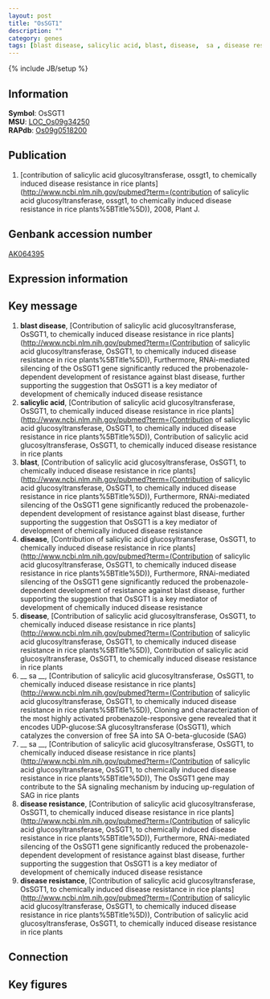 ```yaml
---
layout: post
title: "OsSGT1"
description: ""
category: genes
tags: [blast disease, salicylic acid, blast, disease,  sa , disease resistance, Gene]
---
```

{% include JB/setup %}

## Information
__Symbol__: OsSGT1  
__MSU__: [LOC_Os09g34250](http://rice.plantbiology.msu.edu/cgi-bin/ORF_infopage.cgi?orf=LOC_Os09g34250)  
__RAPdb__: [Os09g0518200](http://rapdb.dna.affrc.go.jp/viewer/gbrowse_details/irgsp1?name=Os09g0518200)  

## Publication
1. [contribution of salicylic acid glucosyltransferase, ossgt1, to chemically induced disease resistance in rice plants](http://www.ncbi.nlm.nih.gov/pubmed?term=(contribution of salicylic acid glucosyltransferase, ossgt1, to chemically induced disease resistance in rice plants%5BTitle%5D)), 2008, Plant J.

## Genbank accession number
[AK064395](http://www.ncbi.nlm.nih.gov/nuccore/AK064395)

## Expression information

## Key message
1. __blast disease__, [Contribution of salicylic acid glucosyltransferase, OsSGT1, to chemically induced disease resistance in rice plants](http://www.ncbi.nlm.nih.gov/pubmed?term=(Contribution of salicylic acid glucosyltransferase, OsSGT1, to chemically induced disease resistance in rice plants%5BTitle%5D)),  Furthermore, RNAi-mediated silencing of the OsSGT1 gene significantly reduced the probenazole-dependent development of resistance against blast disease, further supporting the suggestion that OsSGT1 is a key mediator of development of chemically induced disease resistance
2. __salicylic acid__, [Contribution of salicylic acid glucosyltransferase, OsSGT1, to chemically induced disease resistance in rice plants](http://www.ncbi.nlm.nih.gov/pubmed?term=(Contribution of salicylic acid glucosyltransferase, OsSGT1, to chemically induced disease resistance in rice plants%5BTitle%5D)), Contribution of salicylic acid glucosyltransferase, OsSGT1, to chemically induced disease resistance in rice plants
3. __blast__, [Contribution of salicylic acid glucosyltransferase, OsSGT1, to chemically induced disease resistance in rice plants](http://www.ncbi.nlm.nih.gov/pubmed?term=(Contribution of salicylic acid glucosyltransferase, OsSGT1, to chemically induced disease resistance in rice plants%5BTitle%5D)),  Furthermore, RNAi-mediated silencing of the OsSGT1 gene significantly reduced the probenazole-dependent development of resistance against blast disease, further supporting the suggestion that OsSGT1 is a key mediator of development of chemically induced disease resistance
4. __disease__, [Contribution of salicylic acid glucosyltransferase, OsSGT1, to chemically induced disease resistance in rice plants](http://www.ncbi.nlm.nih.gov/pubmed?term=(Contribution of salicylic acid glucosyltransferase, OsSGT1, to chemically induced disease resistance in rice plants%5BTitle%5D)),  Furthermore, RNAi-mediated silencing of the OsSGT1 gene significantly reduced the probenazole-dependent development of resistance against blast disease, further supporting the suggestion that OsSGT1 is a key mediator of development of chemically induced disease resistance
5. __disease__, [Contribution of salicylic acid glucosyltransferase, OsSGT1, to chemically induced disease resistance in rice plants](http://www.ncbi.nlm.nih.gov/pubmed?term=(Contribution of salicylic acid glucosyltransferase, OsSGT1, to chemically induced disease resistance in rice plants%5BTitle%5D)), Contribution of salicylic acid glucosyltransferase, OsSGT1, to chemically induced disease resistance in rice plants
6. __ sa __, [Contribution of salicylic acid glucosyltransferase, OsSGT1, to chemically induced disease resistance in rice plants](http://www.ncbi.nlm.nih.gov/pubmed?term=(Contribution of salicylic acid glucosyltransferase, OsSGT1, to chemically induced disease resistance in rice plants%5BTitle%5D)),  Cloning and characterization of the most highly activated probenazole-responsive gene revealed that it encodes UDP-glucose:SA glucosyltransferase (OsSGT1), which catalyzes the conversion of free SA into SA O-beta-glucoside (SAG)
7. __ sa __, [Contribution of salicylic acid glucosyltransferase, OsSGT1, to chemically induced disease resistance in rice plants](http://www.ncbi.nlm.nih.gov/pubmed?term=(Contribution of salicylic acid glucosyltransferase, OsSGT1, to chemically induced disease resistance in rice plants%5BTitle%5D)),  The OsSGT1 gene may contribute to the SA signaling mechanism by inducing up-regulation of SAG in rice plants
8. __disease resistance__, [Contribution of salicylic acid glucosyltransferase, OsSGT1, to chemically induced disease resistance in rice plants](http://www.ncbi.nlm.nih.gov/pubmed?term=(Contribution of salicylic acid glucosyltransferase, OsSGT1, to chemically induced disease resistance in rice plants%5BTitle%5D)),  Furthermore, RNAi-mediated silencing of the OsSGT1 gene significantly reduced the probenazole-dependent development of resistance against blast disease, further supporting the suggestion that OsSGT1 is a key mediator of development of chemically induced disease resistance
9. __disease resistance__, [Contribution of salicylic acid glucosyltransferase, OsSGT1, to chemically induced disease resistance in rice plants](http://www.ncbi.nlm.nih.gov/pubmed?term=(Contribution of salicylic acid glucosyltransferase, OsSGT1, to chemically induced disease resistance in rice plants%5BTitle%5D)), Contribution of salicylic acid glucosyltransferase, OsSGT1, to chemically induced disease resistance in rice plants

## Connection

## Key figures


